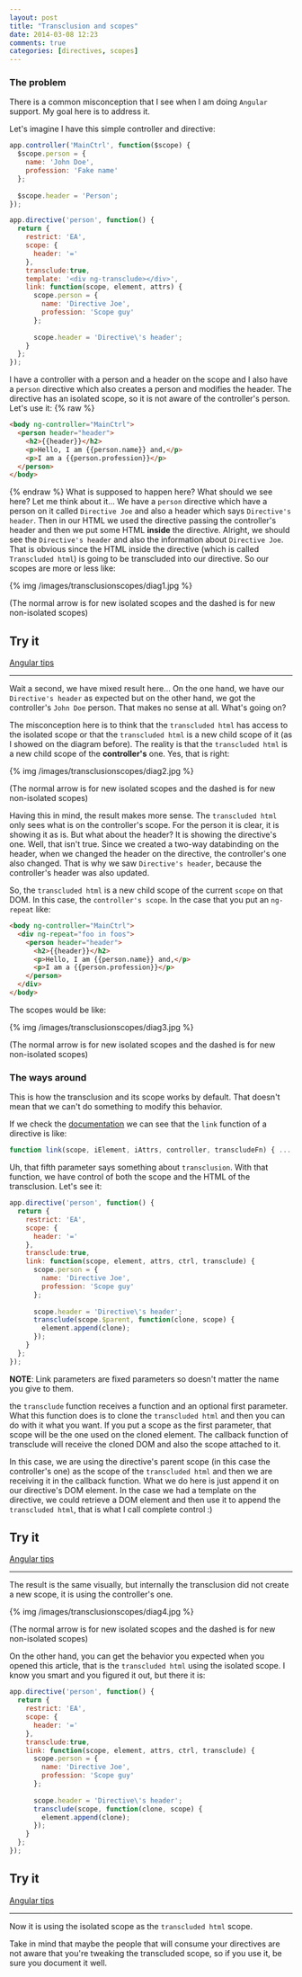 ```yaml
---
layout: post
title: "Transclusion and scopes"
date: 2014-03-08 12:23
comments: true
categories: [directives, scopes]
---
```


### The problem

There is a common misconception that I see when I am doing `Angular` support. My goal here is to address it.

Let's imagine I have this simple controller and directive:
<!--more-->
```javascript
app.controller('MainCtrl', function($scope) {
  $scope.person = {
    name: 'John Doe',
    profession: 'Fake name'
  };
  
  $scope.header = 'Person';
});

app.directive('person', function() {
  return {
    restrict: 'EA',
    scope: {
      header: '='
    },
    transclude:true,
    template: '<div ng-transclude></div>',
    link: function(scope, element, attrs) {
      scope.person = {
        name: 'Directive Joe',
        profession: 'Scope guy'
      };
      
      scope.header = 'Directive\'s header';
    }
  };
});
```

I have a controller with a person and a header on the scope and I also have a `person` directive which also creates a person and modifies the header. The directive has an isolated scope, so it is not aware of the controller's person. Let's use it:
{% raw %}
```html
<body ng-controller="MainCtrl">
  <person header="header">
    <h2>{{header}}</h2>
    <p>Hello, I am {{person.name}} and,</p>
    <p>I am a {{person.profession}}</p>
  </person>
</body>
```
{% endraw %}
What is supposed to happen here? What should we see here? Let me think about it... We have a `person` directive which have a person on it called `Directive Joe` and also a header which says `Directive's header`. Then in our HTML we used the directive passing the controller's header and then we put some HTML **inside** the directive. Alright, we should see the `Directive's header` and also the information about `Directive Joe`. That is obvious since the HTML inside the directive (which is called `Transcluded html`) is going to be transcluded into our directive. So our scopes are more or less like:

{% img /images/transclusionscopes/diag1.jpg %}

(The normal arrow is for new isolated scopes and the dashed is for new non-isolated scopes)

## Try it

<a class="jsbin-embed" href="http://jsbin.com/geyip/4/embed?output">Angular tips</a><script src="http://static.jsbin.com/js/embed.js"></script>

***

Wait a second, we have mixed result here... On the one hand, we have our `Directive's header` as expected but on the other hand, we got the controller's `John Doe` person. That makes no sense at all. What's going on?

The misconception here is to think that the `transcluded html` has access to the isolated scope or that the `transcluded html` is a new child scope of it (as I showed on the diagram before). The reality is that the `transcluded html` is a new child scope of the **controller's** one. Yes, that is right:

{% img /images/transclusionscopes/diag2.jpg %}

(The normal arrow is for new isolated scopes and the dashed is for new non-isolated scopes)

Having this in mind, the result makes more sense. The `transcluded html` only sees what is on the controller's scope. For the person it is clear, it is showing it as is. But what about the header? It is showing the directive's one. Well, that isn't true. Since we created a two-way databinding on the header, when we changed the header on the directive, the controller's one also changed. That is why we saw `Directive's header`, because the controller's header was also updated.

So, the `transcluded html` is a new child scope of the current `scope` on that DOM. In this case, the `controller's scope`. In the case that you put an `ng-repeat` like:

```html
<body ng-controller="MainCtrl">
  <div ng-repeat="foo in foos">
    <person header="header">
      <h2>{{header}}</h2>
      <p>Hello, I am {{person.name}} and,</p>
      <p>I am a {{person.profession}}</p>
    </person>
  </div>
</body>
```

The scopes would be like:

{% img /images/transclusionscopes/diag3.jpg %}

(The normal arrow is for new isolated scopes and the dashed is for new non-isolated scopes)

### The ways around

This is how the transclusion and its scope works by default. That doesn't mean that we can't do something to modify this behavior.

If we check the [documentation](http://docs.angularjs.org/api/ng/service/$compile) we can see that the `link` function of a directive is like:

```javascript
function link(scope, iElement, iAttrs, controller, transcludeFn) { ... }
```

Uh, that fifth parameter says something about `transclusion`. With that function, we have control of both the scope and the HTML of the transclusion. Let's see it:

```javascript
app.directive('person', function() {
  return {
    restrict: 'EA',
    scope: {
      header: '='
    },
    transclude:true,
    link: function(scope, element, attrs, ctrl, transclude) {
      scope.person = {
        name: 'Directive Joe',
        profession: 'Scope guy'
      };
      
      scope.header = 'Directive\'s header';
      transclude(scope.$parent, function(clone, scope) {
        element.append(clone);
      });
    }
  };
});
```

**NOTE**: Link parameters are fixed parameters so doesn't matter the name you give to them.

the `transclude` function receives a function and an optional first parameter. What this function does is to clone the `transcluded html` and then you can do with it what you want. If you put a scope as the first parameter, that scope will be the one used on the cloned element. The callback function of transclude will receive the cloned DOM and also the scope attached to it.

In this case, we are using the directive's parent scope (in this case the controller's one) as the scope of the `transcluded html` and then we are receiving it in the callback function. What we do here is just append it on our directive's DOM element. In the case we had a template on the directive, we could retrieve a DOM element and then use it to append the `transcluded html`, that is what I call complete control :)

## Try it

<a class="jsbin-embed" href="http://jsbin.com/geyip/2/embed?output">Angular tips</a><script src="http://static.jsbin.com/js/embed.js"></script>

***

The result is the same visually, but internally the transclusion did not create a new scope, it is using the controller's one.

{% img /images/transclusionscopes/diag4.jpg %}

(The normal arrow is for new isolated scopes and the dashed is for new non-isolated scopes)

On the other hand, you can get the behavior you expected when you opened this article, that is the `transcluded html` using the isolated scope. I know you smart and you figured it out, but there it is:

```javascript
app.directive('person', function() {
  return {
    restrict: 'EA',
    scope: {
      header: '='
    },
    transclude:true,
    link: function(scope, element, attrs, ctrl, transclude) {
      scope.person = {
        name: 'Directive Joe',
        profession: 'Scope guy'
      };
      
      scope.header = 'Directive\'s header';
      transclude(scope, function(clone, scope) {
        element.append(clone);
      });
    }
  };
});
```

## Try it

<a class="jsbin-embed" href="http://jsbin.com/geyip/3/embed?output">Angular tips</a><script src="http://static.jsbin.com/js/embed.js"></script>

***

Now it is using the isolated scope as the `transcluded html` scope.

Take in mind that maybe the people that will consume your directives are not aware that you're tweaking the transcluded scope, so if you use it, be sure you document it well.